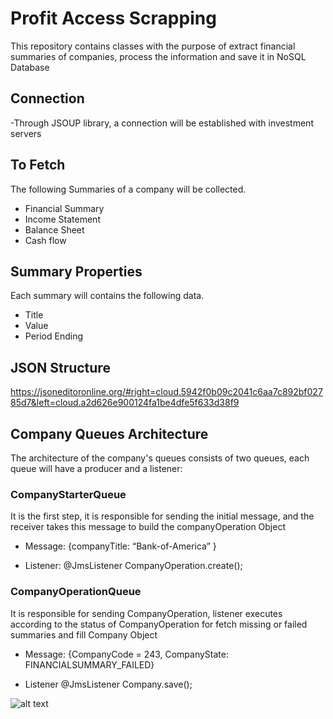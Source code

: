 # Profit Access Scrapping
This repository contains classes with the purpose of extract financial summaries of companies, process the information and save it in NoSQL Database 


## Connection
-Through JSOUP library, a connection will be established with investment              servers



 ## To Fetch
 The following Summaries of a company will be collected.
   - Financial Summary
   - Income Statement
   - Balance Sheet
   - Cash flow



## Summary Properties
 Each summary will contains the following data.
  - Title
  - Value
  - Period Ending



## JSON Structure
  https://jsoneditoronline.org/#right=cloud.5942f0b09c2041c6aa7c892bf02785d7&left=cloud.a2d626e900124fa1be4dfe5f633d38f9



##  Company Queues Architecture
The architecture of the company's queues consists of two queues, each queue will have a producer and a listener:



### CompanyStarterQueue
 It is the first step, it is responsible for sending the initial message, and the receiver takes
 this message to build the companyOperation Object
 
   - Message: {companyTitle: “Bank-of-America” }
   
   - Listener: @JmsListener CompanyOperation.create();



### CompanyOperationQueue                                   
It is responsible for sending CompanyOperation, listener executes according to the status of
CompanyOperation for fetch missing or failed summaries and fill Company Object 

   - Message: {CompanyCode = 243, CompanyState: FINANCIALSUMMARY_FAILED}
   
   - Listener @JmsListener Company.save();
   
   
   
   ![alt text](https://i.ibb.co/k6tkmXX/tql.png) 
   
